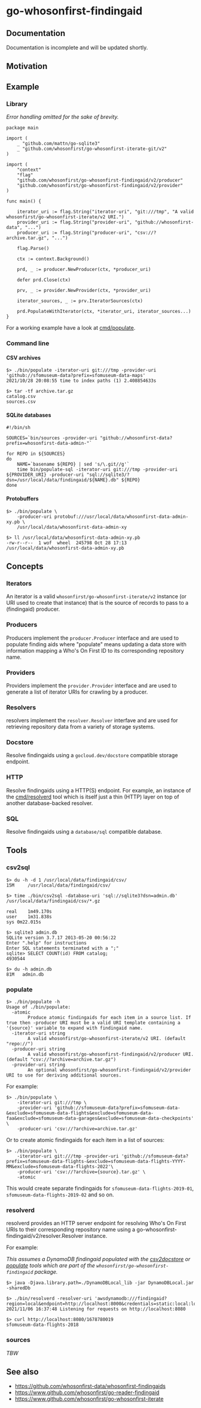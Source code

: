 # go-whosonfirst-findingaid

## Documentation

Documentation is incomplete and will be updated shortly.

## Motivation

## Example

### Library

_Error handling omitted for the sake of brevity._

```
package main

import (
	_ "github.com/mattn/go-sqlite3"
	_ "github.com/whosonfirst/go-whosonfirst-iterate-git/v2"
)

import (
	"context"
	"flag"
	"github.com/whosonfirst/go-whosonfirst-findingaid/v2/producer"
	"github.com/whosonfirst/go-whosonfirst-findingaid/v2/provider"
)

func main() {

	iterator_uri := flag.String("iterator-uri", "git:///tmp", "A valid whosonfirst/go-whosonfirst-iterate/v2 URI.")
	provider_uri := flag.String("provider-uri", "github://whosonfirst-data", "...")
	producer_uri := flag.String("producer-uri", "csv://?archive.tar.gz", "...")

	flag.Parse()

	ctx := context.Background()

	prd, _ := producer.NewProducer(ctx, *producer_uri)

	defer prd.Close(ctx)

	prv, _ := provider.NewProvider(ctx, *provider_uri)

	iterator_sources, _ := prv.IteratorSources(ctx)

	prd.PopulateWithIterator(ctx, *iterator_uri, iterator_sources...)
}
```

For a working example have a look at [cmd/populate](cmd/populate/main.go).

### Command line

#### CSV archives

```
$> ./bin/populate -iterator-uri git:///tmp -provider-uri 'github://sfomuseum-data?prefix=sfomuseum-data-maps'
2021/10/28 20:08:55 time to index paths (1) 2.408854633s

$> tar -tf archive.tar.gz 
catalog.csv
sources.csv
```

#### SQLite databases

```
#!/bin/sh

SOURCES=`bin/sources -provider-uri "github://whosonfirst-data?prefix=whosonfirst-data-admin-"`

for REPO in ${SOURCES}
do
    NAME=`basename ${REPO} | sed 's/\.git//g'`
    time bin/populate-sql -iterator-uri git:///tmp -provider-uri ${PROVIDER_URI} -producer-uri "sql://sqlite3/?dsn=/usr/local/data/findingaid/${NAME}.db" ${REPO}
done
```

#### Protobuffers

```
$> ./bin/populate \
	-producer-uri protobuf:///usr/local/data/whosonfirst-data-admin-xy.pb \
	/usr/local/data/whosonfirst-data-admin-xy

$> ll /usr/local/data/whosonfirst-data-admin-xy.pb 
-rw-r--r--  1 wof  wheel  245798 Oct 28 17:13 /usr/local/data/whosonfirst-data-admin-xy.pb
```

## Concepts

### Iterators

An iterator is a valid `whosonfirst/go-whosonfirst-iterate/v2` instance (or URI used to create that instance) that is the source of records to pass to a (findingaid) producer.

### Producers

Producers implement the `producer.Producer` interface and are used to populate finding aids where "populate" means updating a data store with information mapping a Who's On First ID to its corresponding repository name.

### Providers

Providers implement the `provider.Provider` interface and are used to generate a list of iterator URIs for crawling by a producer.

### Resolvers

resolvers implement the `resolver.Resolver` interfave and are used for retrieving repository data from a variety of storage systems.

### Docstore

Resolve findingaids using a `gocloud.dev/docstore` compatible storage endpoint.

### HTTP

Resolve findingaids using a HTTP(S) endpoint. For example, an instance of the [cmd/resolverd](https://github.com/whosonfirst/go-whosonfirst-findingaid/#resolverd) tool which is itself just a thin (HTTP) layer on top of another database-backed resolver.

### SQL

Resolve findingaids using a `database/sql` compatible database.

## Tools

### csv2sql

```
$> du -h -d 1 /usr/local/data/findingaid/csv/
15M     /usr/local/data/findingaid/csv/

$> time ./bin/csv2sql -database-uri 'sql://sqlite3?dsn=admin.db' /usr/local/data/findingaid/csv/*.gz

real	1m49.170s
user	1m31.838s
sys	0m22.015s

$> sqlite3 admin.db 
SQLite version 3.7.17 2013-05-20 00:56:22
Enter ".help" for instructions
Enter SQL statements terminated with a ";"
sqlite> SELECT COUNT(id) FROM catalog;
4930544

$> du -h admin.db 
81M   admin.db
```

### populate

```
$> ./bin/populate -h
Usage of ./bin/populate:
  -atomic
    	Produce atomic findingaids for each item in a source list. If true then -producer URI must be a valid URI template containing a '{source}' variable to expand with findingaid name.
  -iterator-uri string
    	A valid whosonfirst/go-whosonfirst-iterate/v2 URI. (default "repo://")
  -producer-uri string
    	A valid whosonfirst/go-whosonfirst-findingaid/v2/producer URI. (default "csv://?archive=archive.tar.gz")
  -provider-uri string
    	An optional whosonfirst/go-whosonfirst-findingaid/v2/provider URI to use for deriving additional sources.
```

For example:

```
$> ./bin/populate \
	-iterator-uri git:///tmp \
	-provider-uri 'github://sfomuseum-data?prefix=sfomuseum-data-&exclude=sfomuseum-data-flights&exclude=sfomuseum-data-faa&exclude=sfomuseum-data-garages&exclude=sfomuseum-data-checkpoints' \
	-producer-uri 'csv://?archive=archive.tar.gz'

```

Or to create atomic findingaids for each item in a list of sources:

```
$> ./bin/populate \
	-iterator-uri git:///tmp -provider-uri 'github://sfomuseum-data?prefix=sfomuseum-data-flights-&exclude=sfomuseum-data-flights-YYYY-MM&exclude=sfomuseum-data-flights-2022'\
	-producer-uri 'csv://?archive={source}.tar.gz' \
	-atomic
```

This would create separate findingaids for `sfomuseum-data-flights-2019-01`, `sfomuseum-data-flights-2019-02` and so on.

### resolverd

resolverd provides an HTTP server endpoint for resolving Who's On First URIs to their corresponding repository name using a go-whosonfirst-findingaid/v2/resolver.Resolver instance.

For example:

_This assumes a DynamoDB findingaid populated with the [csv2docstore](https://github.com/whosonfirst/go-whosonfirst-findingaid/tree/main/cmd/csv2docstore) or [populate](https://github.com/whosonfirst/go-whosonfirst-findingaid/tree/main/cmd/populate) tools which are part of the `whosonfirst/go-whosonfirst-findingaid` package._

```
$> java -Djava.library.path=./DynamoDBLocal_lib -jar DynamoDBLocal.jar -sharedDb

$> ./bin/resolverd -resolver-uri 'awsdynamodb:///findingaid?region=local&endpoint=http://localhost:8000&credentials=static:local:local:local&partition_key=id'
2021/11/06 16:37:48 Listening for requests on http://localhost:8080

$> curl http://localhost:8080/1678780019
sfomuseum-data-flights-2018
```

### sources

_TBW_

## See also

* https://github.com/whosonfirst-data/whosonfirst-findingaids
* https://www.github.com/whosonfirst/go-reader-findingaid
* https://www.github.com/whosonfirst/go-whosonfirst-iterate
